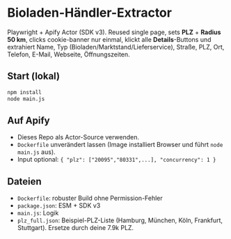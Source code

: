 # Bioladen-Händler-Extractor

Playwright + Apify Actor (SDK v3). Reused single page, sets **PLZ** + **Radius 50 km**, clicks cookie-banner nur einmal,
klickt alle **Details**-Buttons und extrahiert Name, Typ (Bioladen/Marktstand/Lieferservice), Straße, PLZ, Ort, Telefon, E-Mail, Webseite, Öffnungszeiten.

## Start (lokal)
```bash
npm install
node main.js
```

## Auf Apify
- Dieses Repo als Actor-Source verwenden.
- `Dockerfile` unverändert lassen (Image installiert Browser und führt `node main.js` aus).
- Input optional: `{ "plz": ["20095","80331",...], "concurrency": 1 }`

## Dateien
- `Dockerfile`: robuster Build ohne Permission-Fehler
- `package.json`: ESM + SDK v3
- `main.js`: Logik
- `plz_full.json`: Beispiel-PLZ-Liste (Hamburg, München, Köln, Frankfurt, Stuttgart). Ersetze durch deine 7.9k PLZ.

